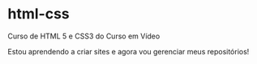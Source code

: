 # html-css
 Curso de HTML 5 e CSS3 do Curso em Vídeo

Estou aprendendo a criar sites e agora vou gerenciar meus repositórios!